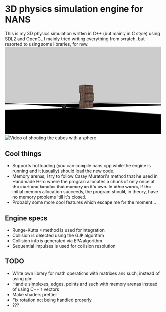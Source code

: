 # 3D physics simulation engine for NANS
This is my 3D physics simulation written in C++ (but mainly in C style) using SDL2 and OpenGL
I mainly tried writing everything from scratch, but resorted to using some libraries, for now.
![Screenshot of standing cubes](screen1.png)
![Video of shooting the cubes with a sphere](gifrepr1.gif)
## Cool things
* Supports hot loading (you can compile nans.cpp while the engine is running and it (usually) should load the new code.
* Memory arenas, I try to follow Casey Muratori's method that he used in Handmade Hero where the program allocates a chunk of only once at the start
and handles that memory on it's own. In other words, if the initial memory allocation succeeds, the program should, in theory, have no memory problems 'till it's closed. 
* Probably some more cool features which escape me for the moment...

## Engine specs
* Runge-Kutta 4 method is used for integration
* Collision is detected using the GJK algorithm
* Collision info is generated via EPA algorithm
* Sequential impulses is used for collision resolution

## TODO
* Write own library for math operations with matrixes and such, instead of using glm
* Handle simplexes, edges, points and such with memory arenas instead of using C++'s vectors
* Make shaders prettier
* Fix rotation not being handled properly
* ???
